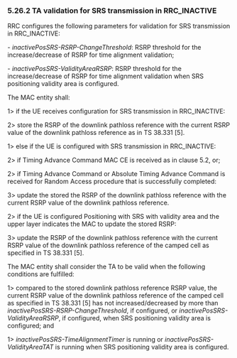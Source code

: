 ### 5.26.2 TA validation for SRS transmission in RRC_INACTIVE

RRC configures the following parameters for validation for SRS
transmission in RRC_INACTIVE:

\- *inactivePosSRS-RSRP-ChangeThreshold*: RSRP threshold for the
increase/decrease of RSRP for time alignment validation;

\- *inactivePosSRS-ValidityAreaRSRP*: RSRP threshold for the
increase/decrease of RSRP for time alignment validation when SRS
positioning validity area is configured.

The MAC entity shall:

1\> if the UE receives configuration for SRS transmission in
RRC_INACTIVE:

2\> store the RSRP of the downlink pathloss reference with the current
RSRP value of the downlink pathloss reference as in TS 38.331 \[5\].

1\> else if the UE is configured with SRS transmission in RRC_INACTIVE:

2\> if Timing Advance Command MAC CE is received as in clause 5.2, or;

2\> if Timing Advance Command or Absolute Timing Advance Command is
received for Random Access procedure that is successfully completed:

3\> update the stored the RSRP of the downlink pathloss reference with
the current RSRP value of the downlink pathloss reference.

2\> if the UE is configured Positioning with SRS with validity area and
the upper layer indicates the MAC to update the stored RSRP:

3\> update the RSRP of the downlink pathloss reference with the current
RSRP value of the downlink pathloss reference of the camped cell as
specified in TS 38.331 \[5\].

The MAC entity shall consider the TA to be valid when the following
conditions are fulfilled:

1\> compared to the stored downlink pathloss reference RSRP value, the
current RSRP value of the downlink pathloss reference of the camped cell
as specified in TS 38.331 \[5\] has not increased/decreased by more than
*inactivePosSRS-RSRP-ChangeThreshold*, if configured, or
*inactivePosSRS-ValidityAreaRSRP*, if configured, when SRS positioning
validity area is configured; and

1\> *inactivePosSRS-TimeAlignmentTimer* is running or
*inactivePosSRS-ValidityAreaTAT* is running when SRS positioning
validity area is configured.